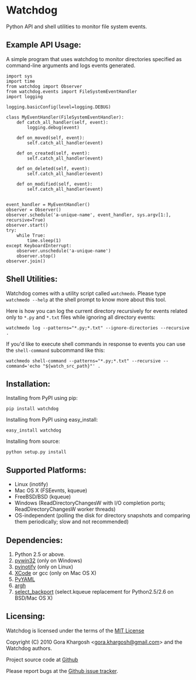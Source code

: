 Watchdog
========
Python API and shell utilities to monitor file system events.

Example API Usage:
------------------

A simple program that uses watchdog to monitor directories specified
as command-line arguments and logs events generated.

	import sys
	import time
	from watchdog import Observer
	from watchdog.events import FileSystemEventHandler
	import logging

	logging.basicConfig(level=logging.DEBUG)

	class MyEventHandler(FileSystemEventHandler):
	    def catch_all_handler(self, event):
	        logging.debug(event)

	    def on_moved(self, event):
	        self.catch_all_handler(event)

	    def on_created(self, event):
	        self.catch_all_handler(event)

	    def on_deleted(self, event):
	        self.catch_all_handler(event)

	    def on_modified(self, event):
	        self.catch_all_handler(event)


	event_handler = MyEventHandler()
	observer = Observer()
	observer.schedule('a-unique-name', event_handler, sys.argv[1:], recursive=True)
	observer.start()
	try:
	    while True:
	        time.sleep(1)
	except KeyboardInterrupt:
	    observer.unschedule('a-unique-name')
	    observer.stop()
	observer.join()


Shell Utilities:
----------------
Watchdog comes with a utility script called `watchmedo`.
Please type `watchmedo --help` at the shell prompt to
know more about this tool.

Here is how you can log the current directory recursively
for events related only to `*.py` and `*.txt` files while
ignoring all directory events:

    watchmedo log --patterns="*.py;*.txt" --ignore-directories --recursive .

If you'd like to execute shell commands in response to
events you can use the `shell-command` subcommand like this:

    watchmedo shell-command --patterns="*.py;*.txt" --recursive --command='echo "${watch_src_path}"' .


Installation:
-------------

Installing from PyPI using pip:

    pip install watchdog

Installing from PyPI using easy_install:

    easy_install watchdog

Installing from source:

    python setup.py install


Supported Platforms:
--------------------

* Linux (inotify)
* Mac OS X (FSEevnts, kqueue)
* FreeBSD/BSD (kqueue)
* Windows (ReadDirectoryChangesW with I/O completion ports; ReadDirectoryChangesW worker threads)
* OS-independent (polling the disk for directory snapshots and comparing them periodically; slow and not recommended)


Dependencies:
-------------
1. Python 2.5 or above.
2. [pywin32](http://sourceforge.net/projects/pywin32/) (only on Windows)
3. [pyinotify](http://github.com/seb-m/pyinotify) (only on Linux)
4. [XCode](http://developer.apple.com/technologies/tools/xcode.html) or gcc (only on Mac OS X)
5. [PyYAML](http://www.pyyaml.org/)
6. [argh](http://pypi.python.org/pypi/argh)
7. [select_backport](http://pypi.python.org/pypi/select_backport/) (select.kqueue replacement for Python2.5/2.6 on BSD/Mac OS X)


Licensing:
----------
Watchdog is licensed under the terms of the
[MIT License](http://www.opensource.org/licenses/mit-license.html)

Copyright (C) 2010 Gora Khargosh &lt;[gora.khargosh@gmail.com](mailto:gora.khargosh@gmail.com)&gt; and the Watchdog authors.

Project source code at [Github](http://github.com/gorakhargosh/watchdog)

Please report bugs at the [Github issue tracker](http://github.com/gorakhargosh/watchdog/issues).
